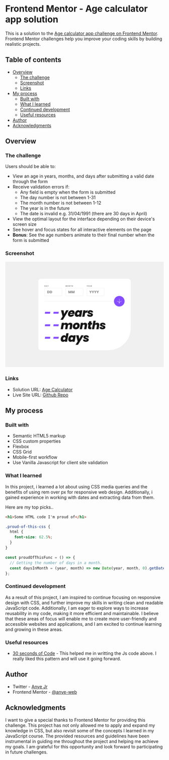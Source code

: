 # Frontend Mentor - Age calculator app solution

This is a solution to the [Age calculator app challenge on Frontend Mentor](https://www.frontendmentor.io/challenges/age-calculator-app-dF9DFFpj-Q). Frontend Mentor challenges help you improve your coding skills by building realistic projects.

## Table of contents

- [Overview](#overview)
  - [The challenge](#the-challenge)
  - [Screenshot](#screenshot)
  - [Links](#links)
- [My process](#my-process)
  - [Built with](#built-with)
  - [What I learned](#what-i-learned)
  - [Continued development](#continued-development)
  - [Useful resources](#useful-resources)
- [Author](#author)
- [Acknowledgments](#acknowledgments)

## Overview

### The challenge

Users should be able to:

- View an age in years, months, and days after submitting a valid date through the form
- Receive validation errors if:
  - Any field is empty when the form is submitted
  - The day number is not between 1-31
  - The month number is not between 1-12
  - The year is in the future
  - The date is invalid e.g. 31/04/1991 (there are 30 days in April)
- View the optimal layout for the interface depending on their device's screen size
- See hover and focus states for all interactive elements on the page
- **Bonus**: See the age numbers animate to their final number when the form is submitted

### Screenshot

![](./dist/screenshot.jpg)

### Links

- Solution URL: [Age Calculator](https://agee-calculatorr.netlify.app/)
- Live Site URL: [Github Repo](https://github.com/anye-web/Age-Calculator)

## My process

### Built with

- Semantic HTML5 markup
- CSS custom properties
- Flexbox
- CSS Grid
- Mobile-first workflow
- Use Vanilla Javascript for client site validation

### What I learned

In this project, i learned a lot about using CSS media queries and the benefits of using rem over px for responsive web design. Additionally, i gained experience in working with dates and extracting data from them.

Here are my top picks..

```html
<h1>Some HTML code I'm proud of</h1>
```

```css
.proud-of-this-css {
  html {
    font-size: 62.5%;
  }
}
```

```js
const proudOfThisFunc = () => {
  // Getting the number of days in a month.
  const daysInMonth = (year, month) => new Date(year, month, 0).getDate();
};
```

### Continued development

As a result of this project, I am inspired to continue focusing on responsive design with CSS, and further improve my skills in writing clean and readable JavaScript code. Additionally, I am eager to explore ways to increase reusability in my code, making it more efficient and maintainable. I believe that these areas of focus will enable me to create more user-friendly and accessible websites and applications, and I am excited to continue learning and growing in these areas.

### Useful resources

- [30 seconds of Code](https://www.30secondsofcode.org/) - This helped me in writting the Js code above. I really liked this pattern and will use it going forward.

## Author

- Twitter - [Anye Jr](twitter.com/frujunior2)
- Frontend Mentor - [@anye-web](https://www.frontendmentor.io/profile/anye-web)

## Acknowledgments

I want to give a special thanks to Frontend Mentor for providing this challenge. This project has not only allowed me to apply and expand my knowledge in CSS, but also revisit some of the concepts I learned in my JavaScript course. The provided resources and guidelines have been instrumental in guiding me throughout the project and helping me achieve my goals. I am grateful for this opportunity and look forward to participating in future challenges.
